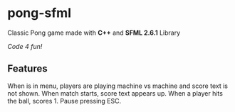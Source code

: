 # pong-sfml

Classic Pong game made with **C++** and **SFML 2.6.1** Library

*Code 4 fun!*

## Features
When is in menu, players are playing machine vs machine and score text is not shown.
When match starts, score text appears up. 
When a player hits the ball, scores 1.
Pause pressing ESC.